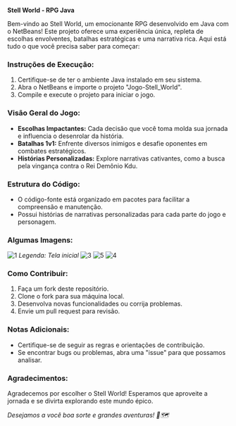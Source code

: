 **Stell World - RPG Java**

Bem-vindo ao Stell World, um emocionante RPG desenvolvido em Java com o NetBeans! Este projeto oferece uma experiência única, repleta de escolhas envolventes, batalhas estratégicas e uma narrativa rica. Aqui está tudo o que você precisa saber para começar:

### Instruções de Execução:
1. Certifique-se de ter o ambiente Java instalado em seu sistema.
2. Abra o NetBeans e importe o projeto "Jogo-Stell_World".
3. Compile e execute o projeto para iniciar o jogo.

### Visão Geral do Jogo:
- **Escolhas Impactantes:** Cada decisão que você toma molda sua jornada e influencia o desenrolar da história.
- **Batalhas 1v1:** Enfrente diversos inimigos e desafie oponentes em combates estratégicos.
- **Histórias Personalizadas:** Explore narrativas cativantes, como a busca pela vingança contra o Rei Demônio Kdu.

### Estrutura do Código:
- O código-fonte está organizado em pacotes para facilitar a compreensão e manutenção.
- Possui histórias de narrativas personalizadas para cada parte do jogo e personagem.

### Algumas Imagens:
![1](https://github.com/MessiasFCM/Jogo-Stell_World/assets/79658287/b4e7fbe1-80a8-40a4-b4e9-0165f3b218c4)
*Legenda: Tela inicial*
![3](https://github.com/MessiasFCM/Jogo-Stell_World/assets/79658287/fd5704ed-c8c5-47bf-8ac1-92271dabf920)
![5](https://github.com/MessiasFCM/Jogo-Stell_World/assets/79658287/2c63b255-16d3-47d3-9b7c-1c621ffbda04)
![4](https://github.com/MessiasFCM/Jogo-Stell_World/assets/79658287/71797005-8cda-47f5-9b24-dc48a3b30c0a)


### Como Contribuir:
1. Faça um fork deste repositório.
2. Clone o fork para sua máquina local.
3. Desenvolva novas funcionalidades ou corrija problemas.
4. Envie um pull request para revisão.

### Notas Adicionais:
- Certifique-se de seguir as regras e orientações de contribuição.
- Se encontrar bugs ou problemas, abra uma "issue" para que possamos analisar.

### Agradecimentos:
Agradecemos por escolher o Stell World! Esperamos que aproveite a jornada e se divirta explorando este mundo épico.

*Desejamos a você boa sorte e grandes aventuras! 🌟🗺️*
